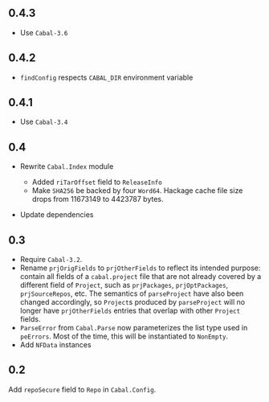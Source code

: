 ## 0.4.3

- Use `Cabal-3.6`

## 0.4.2

- `findConfig` respects `CABAL_DIR` environment variable

## 0.4.1

- Use `Cabal-3.4`

## 0.4

- Rewrite `Cabal.Index` module
  - Added `riTarOffset` field to `ReleaseInfo`
  - Make `SHA256` be backed by four `Word64`.
    Hackage cache file size drops from 11673149 to 4423787 bytes.

- Update dependencies

## 0.3

- Require `Cabal-3.2`.
- Rename `prjOrigFields` to `prjOtherFields` to reflect its intended purpose:
  contain all fields of a `cabal.project` file that are not already covered by
  a different field of `Project`, such as `prjPackages`, `prjOptPackages`,
  `prjSourceRepos`, etc. The semantics of `parseProject` have also been changed
  accordingly, so `Project`s produced by `parseProject` will no longer have
  `prjOtherFields` entries that overlap with other `Project` fields.
- `ParseError` from `Cabal.Parse` now parameterizes the list type used in
  `peErrors`. Most of the time, this will be instantiated to `NonEmpty`.
- Add `NFData` instances

## 0.2

Add `repoSecure` field to `Repo` in `Cabal.Config`.
